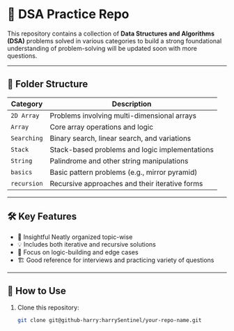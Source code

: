# 📘 DSA Practice Repo

This repository contains a collection of **Data Structures and Algorithms (DSA)** problems solved in various categories to build a strong foundational understanding of problem-solving will be updated soon with more questions.

---

## 📂 Folder Structure

| Category     | Description                                       |
|--------------|---------------------------------------------------|
| `2D Array`   | Problems involving multi-dimensional arrays       |
| `Array`      | Core array operations and logic                   |
| `Searching`  | Binary search, linear search, and variations      |
| `Stack`      | Stack-based problems and logic implementations    |
| `String`     | Palindrome and other string manipulations         |
| `basics`     | Basic pattern problems (e.g., mirror pyramid)     |
| `recursion`  | Recursive approaches and their iterative forms    |

---

## 🛠️ Key Features

- 📌 Insightful Neatly organized topic-wise
- 💡 Includes both iterative and recursive solutions
- 🧠 Focus on logic-building and edge cases
- 🏗️ Good reference for interviews and practicing variety of questions

---

## 🚀 How to Use

1. Clone this repository:

   ```bash
   git clone git@github-harry:harrySentinel/your-repo-name.git
